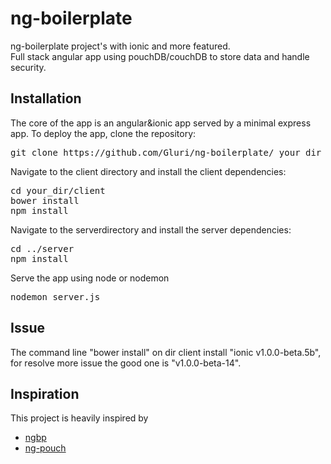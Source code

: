 # ng-boilerplate
ng-boilerplate project's with ionic and more featured.<br />
Full stack angular app using pouchDB/couchDB to store data and handle security. 

<h2>Installation</h2>

The core of the app is an angular&ionic app served by a minimal express app. 
To deploy the app, clone the repository:

<pre>git clone https://github.com/Gluri/ng-boilerplate/ your_dir</pre>


Navigate to the client directory and install the client dependencies:

<pre>
cd your_dir/client
bower install
npm install
</pre>

Navigate to the serverdirectory and install the server dependencies:

<pre>
cd ../server
npm install
</pre>
Serve the app using node or nodemon
<pre>
nodemon server.js
</pre>

<h2>Issue</h2>
The command line "bower install" on dir client install "ionic v1.0.0-beta.5b", for resolve more issue the good one is "v1.0.0-beta-14".

<h2>Inspiration</h2>
This project is heavily inspired by
<ul>
<li><a href="https://github.com/ngbp/ngbp">ngbp</a></li>
<li><a href="https://github.com/arnoutaertgeerts/ng-pouch" target="_blank">ng-pouch</a></li>
